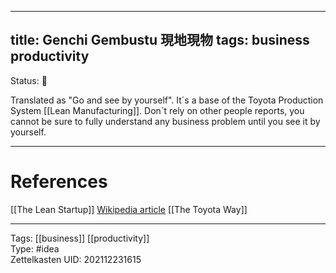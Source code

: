 

---
title: Genchi Gembustu 現地現物
tags: business productivity
---
Status: 🌱

Translated as "Go and see by yourself". It´s a base of the Toyota Production System [[Lean Manufacturing]]. Don´t rely on other people reports, you cannot be sure to fully understand any business problem until you see it by yourself.

---
# References
[[The Lean Startup]]
[Wikipedia article](https://en.wikipedia.org/wiki/Genchi_Genbutsu)
[[The Toyota Way]]

---
Tags: [[business]] [[productivity]]  
Type: #idea  
Zettelkasten UID: 202112231615  

